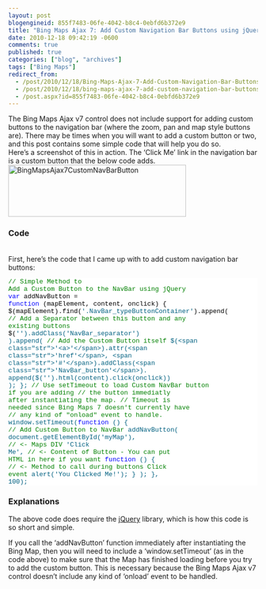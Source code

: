 ```yaml
---
layout: post
blogengineid: 855f7483-06fe-4042-b8c4-0ebfd6b372e9
title: "Bing Maps Ajax 7: Add Custom Navigation Bar Buttons using jQuery"
date: 2010-12-18 09:42:19 -0600
comments: true
published: true
categories: ["blog", "archives"]
tags: ["Bing Maps"]
redirect_from: 
  - /post/2010/12/18/Bing-Maps-Ajax-7-Add-Custom-Navigation-Bar-Buttons-using-jQuery
  - /post/2010/12/18/bing-maps-ajax-7-add-custom-navigation-bar-buttons-using-jquery
  - /post.aspx?id=855f7483-06fe-4042-b8c4-0ebfd6b372e9
---
```

<!-- more -->

The Bing Maps Ajax v7 control does not include support for adding custom buttons to the navigation bar (where the zoom, pan and map style buttons are). There may be times when you will want to add a custom button or two, and this post contains some simple code that will help you do so.  
Here’s a screenshot of this in action. The ‘Click Me’ link in the navigation bar is a custom button that the below code adds.  
<a href="/images/postsBingMapsAjax7CustomNavBarButton.png"><img style="background-image: none; border-bottom: 0px; border-left: 0px; padding-left: 0px; padding-right: 0px; display: inline; border-top: 0px; border-right: 0px; padding-top: 0px" title="BingMapsAjax7CustomNavBarButton" border="0" alt="BingMapsAjax7CustomNavBarButton" src="/images/postsBingMapsAjax7CustomNavBarButton_thumb.png" width="359" height="105" /></a>  <h3>Code</h3>  
First, here’s the code that I came up with to add custom navigation bar buttons:  <pre class="csharpcode"><span class="rem">// Simple Method to Add a Custom Button to the NavBar using jQuery</span>
<span class="kwrd">var</span> addNavButton = <span class="kwrd">function</span> (mapElement, content, onclick) {
    $(mapElement).find(<span class="str">'.NavBar_typeButtonContainer'</span>).append(
        <span class="rem">// Add a Separator between this button and any existing buttons</span>
        $(<span class="str">'<span>'</span>).addClass(<span class="str">'NavBar_separator'</span>)
    ).append(
        <span class="rem">// Add the Custom Button itself</span>
        $(<span class="str">'<a>'</span>).attr(<span class="str">'href'</span>, <span class="str">'#'</span>).addClass(<span class="str">'NavBar_button'</span>).
            append($(<span class="str">'<span>'</span>).html(content).click(onclick))
    );
};
<span class="rem">// Use setTimeout to load Custom NavBar button if you are adding</span>
<span class="rem">// the button immediatly after instantiating the map.</span>
<span class="rem">// Timeout is needed since Bing Maps 7 doesn't currently have</span>
<span class="rem">// any kind of &quot;onload&quot; event to handle.</span>
window.setTimeout(<span class="kwrd">function</span> () {
    <span class="rem">// Add Custom Button to NavBar</span>
    addNavButton(
        document.getElementById(<span class="str">'myMap'</span>), <span class="rem">// <- Maps DIV</span>
        <span class="str">'Click Me'</span>, <span class="rem">// <- Content of Button - You can put HTML in here if you want</span>
        <span class="kwrd">function</span> () { <span class="rem">// <- Method to call during buttons Click event</span>
            alert(<span class="str">'You Clicked Me!'</span>);
        }
    );
}, 100);</pre>
<style type="text/css">
.csharpcode, .csharpcode pre
{
	font-size: small;
	color: black;
	font-family: consolas, "Courier New", courier, monospace;
	background-color: #ffffff;
	/*white-space: pre;*/
}
.csharpcode pre { margin: 0em; }
.csharpcode .rem { color: #008000; }
.csharpcode .kwrd { color: #0000ff; }
.csharpcode .str { color: #006080; }
.csharpcode .op { color: #0000c0; }
.csharpcode .preproc { color: #cc6633; }
.csharpcode .asp { background-color: #ffff00; }
.csharpcode .html { color: #800000; }
.csharpcode .attr { color: #ff0000; }
.csharpcode .alt 
{
	background-color: #f4f4f4;
	width: 100%;
	margin: 0em;
}
.csharpcode .lnum { color: #606060; }</style>

<h3>Explanations</h3>


The above code does require the <a href="http://jquery.com">jQuery</a> library, which is how this code is so short and simple.


If you call the ‘addNavButton’ function immediately after instantiating the Bing Map, then you will need to include a ‘window.setTimeout’ (as in the code above) to make sure that the Map has finished loading before you try to add the custom button. This is necessary because the Bing Maps Ajax v7 control doesn’t include any kind of ‘onload’ event to be handled.
